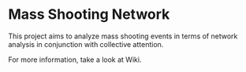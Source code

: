 # Mass Shooting Network

This project aims to analyze mass shooting events in terms of network analysis in conjunction with collective attention.

For more information, take a look at Wiki.
